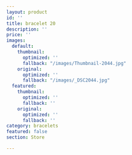 ```yaml
---
layout: product
id: ''
title: bracelet 20
description: ''
price: ''
images:
  default:
    thumbnail:
      optimized: ''
      fallback: "/images/Thumbnail-2044.jpg"
    original:
      optimized: ''
      fallback: "/images/_DSC2044.jpg"
  featured:
    thumbnail:
      optimized: ''
      fallback: ''
    original:
      optimized: ''
      fallback: ''
category: bracelets
featured: false
section: Store

---
```

